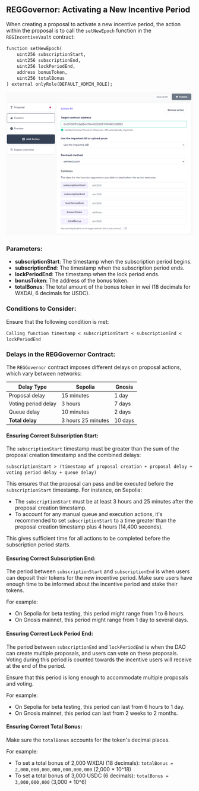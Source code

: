 ## REGGovernor: Activating a New Incentive Period

When creating a proposal to activate a new incentive period, the action within the proposal is to call the `setNewEpoch` function in the `REGIncentiveVault` contract:

```solidity
function setNewEpoch(
    uint256 subscriptionStart,
    uint256 subscriptionEnd,
    uint256 lockPeriodEnd,
    address bonusToken,
    uint256 totalBonus
) external onlyRole(DEFAULT_ADMIN_ROLE);
```

![Activate New Incentive](../assets/activate-new-incentive.png "Incentive")

### Parameters:

- **subscriptionStart**: The timestamp when the subscription period begins.
- **subscriptionEnd**: The timestamp when the subscription period ends.
- **lockPeriodEnd**: The timestamp when the lock period ends.
- **bonusToken**: The address of the bonus token.
- **totalBonus**: The total amount of the bonus token in wei (18 decimals for WXDAI, 6 decimals for USDC).

### Conditions to Consider:

Ensure that the following condition is met:

```
Calling function timestamp < subscriptionStart < subscriptionEnd < lockPeriodEnd
```

### Delays in the REGGovernor Contract:

The `REGGovernor` contract imposes different delays on proposal actions, which vary between networks:

| Delay Type          | Sepolia            | Gnosis  |
| ------------------- | ------------------ | ------- |
| Proposal delay      | 15 minutes         | 1 day   |
| Voting period delay | 3 hours            | 7 days  |
| Queue delay         | 10 minutes         | 2 days  |
| **Total delay**     | 3 hours 25 minutes | 10 days |

#### Ensuring Correct Subscription Start:

The `subscriptionStart` timestamp must be greater than the sum of the proposal creation timestamp and the combined delays:

```
subscriptionStart > (timestamp of proposal creation + proposal delay + voting period delay + queue delay)
```

This ensures that the proposal can pass and be executed before the `subscriptionStart` timestamp. For instance, on Sepolia:

- The `subscriptionStart` must be at least 3 hours and 25 minutes after the proposal creation timestamp.
- To account for any manual queue and execution actions, it's recommended to set `subscriptionStart` to a time greater than the proposal creation timestamp plus 4 hours (14,400 seconds).

This gives sufficient time for all actions to be completed before the subscription period starts.

#### Ensuring Correct Subscription End:

The period between `subscriptionStart` and `subscriptionEnd` is when users can deposit their tokens for the new incentive period. Make sure users have enough time to be informed about the incentive period and stake their tokens.

For example:

- On Sepolia for beta testing, this period might range from 1 to 6 hours.
- On Gnosis mainnet, this period might range from 1 day to several days.

#### Ensuring Correct Lock Period End:

The period between `subscriptionEnd` and `lockPeriodEnd` is when the DAO can create multiple proposals, and users can vote on these proposals. Voting during this period is counted towards the incentive users will receive at the end of the period.

Ensure that this period is long enough to accommodate multiple proposals and voting.

For example:

- On Sepolia for beta testing, this period can last from 6 hours to 1 day.
- On Gnosis mainnet, this period can last from 2 weeks to 2 months.

#### Ensuring Correct Total Bonus:

Make sure the `totalBonus` accounts for the token's decimal places.

For example:

- To set a total bonus of 2,000 WXDAI (18 decimals): `totalBonus = 2,000,000,000,000,000,000,000` (2,000 \* 10^18)
- To set a total bonus of 3,000 USDC (6 decimals): `totalBonus = 3,000,000,000` (3,000 \* 10^6)
